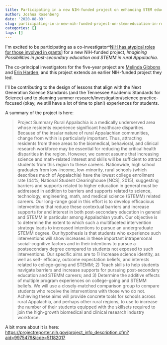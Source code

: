```yaml
---
title: Participating in a new NIH-funded project on enhancing STEM education in rural Appalachia
author: Joshua Rosenberg
date: '2020-08-09'
slug: participating-in-a-new-nih-funded-project-on-stem-education-in-rural-appalachia
categories: []
tags: []
---
```


I'm excited to be participating as a co-investigator^[NIH has atypical roles for those involved in grants](https://www.niaid.nih.gov/grants-contracts/roles-determine-eligibility-other-requirements)] for a new NIH-funded project, *Imagining Possibilities in post-secondary education and STEMM in rural Appalachia*. 

The co-principal investigators  for the five-year project are [Melinda Gibbons](https://epc.utk.edu/people/melinda-gibbons-phd-ncc/) and [Erin Harden](https://psychology.utk.edu/faculty/hardin.php), and this project extends an earlier NIH-funded project they led. 

I'll be contributing to the design of lessons that align with the Next Generation Science Standards (and the Tennessee Academic Standards for Science) and to planning summer research/investigation/science practice-focused (okay, we still have a lot of time to plan!) experiences for students.

A summary of the project is here:

> Project Summary Rural Appalachia is a medically underserved area whose residents experience significant healthcare disparities. Because of the insular nature of rural Appalachian communities, change from within is particularly important. Thus, attracting residents from these areas to the biomedical, behavioral, and clinical research workforce may be essential for reducing the critical health disparities in the region. However, we cannot assume that increasing science and math-related interest and skills will be sufficient to attract students from this region to these careers. Nationwide, high school graduates from low-income, low-minority, rural schools (which describes much of Appalachia) have the lowest college enrollment rate (44%; National Student Clearinghouse [NCS], 2015), suggesting barriers and supports related to higher education in general must be addressed in addition to barriers and supports related to science, technology, engineering, math, and medical science (STEMM) related careers. Our long-range goal in this effort is to develop efficacious interventions that reduce these contextual barriers and increase supports for and interest in both post-secondary education in general and STEMM in particular among Appalachian youth. Our objective is to determine the extent to which such a multifaceted intervention strategy leads to increased intentions to pursue an undergraduate STEMM degree. Our hypothesis is that students who experience such interventions will show increases in these important intrapersonal social-cognitive factors and in their intentions to pursue a postsecondary degree compared to students not exposed to such interventions. Our specific aims are to 1) Increase science identity, as well as self- efficacy, outcome expectation beliefs, and interests related to college-going and STEMM; 2) Teach skills to help students navigate barriers and increase supports for pursuing post-secondary education and STEMM careers; and 3) Determine the additive effects of multiple program experiences on college-going and STEMM beliefs. We will use a closely-matched comparison group to compare students who receive the interventions with those who do not. Achieving these aims will provide concrete tools for schools across rural Appalachia, and perhaps other rural regions, to use to increase the number of their students equipped with the skillsets required to join the high-growth biomedical and clinical research industry workforce.

A bit more about it is here: https://projectreporter.nih.gov/project_info_description.cfm?aid=9975479&icde=51182017
